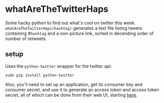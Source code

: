 # whatAreTheTwitterHaps

Some hacky python to find out what's cool on twitter this week. `whatAreTheTwitterHaps(hashtag)` generates a text file listing tweets containing #`hashtag` and a non-picture link, sorted in decending order of number of retweets.

## setup
Uses the `python-twitter` wrapper for the twitter api:
```
sudo pip install python-twitter
```

Also, you'll need to set up an application, get its consumer key and consumer secret, and use it to generate an access token and access token secret, all of which can be done from their web UI, starting [here](https://apps.twitter.com/). 
